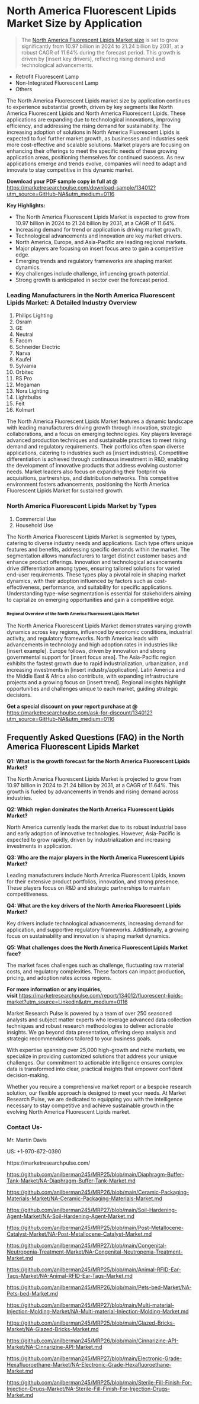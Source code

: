 <h1>North America Fluorescent Lipids Market&nbsp;Size by Application</h1><blockquote><p>The <a href="https://marketresearchpulse.com/download-sample/134012?utm_source=GitHub-NA&amp;utm_medium=0116">North America Fluorescent Lipids Market size</a> is set to grow significantly from 10.97 billion in 2024 to 21.24 billion by 2031, at a robust CAGR of 11.64% during the forecast period. This growth is driven by [insert key drivers], reflecting rising demand and technological advancements.</p></blockquote><ul><li>Retrofit Fluorescent Lamp<li> Non-Integrated Fluorescent Lamp<li> Others</li></ul><p>The North America Fluorescent Lipids market size by application continues to experience substantial growth, driven by key segments like North America Fluorescent Lipids and North America Fluorescent Lipids. These applications are expanding due to technological innovations, improving efficiency, and addressing the rising demand for sustainability. The increasing adoption of solutions in North America Fluorescent Lipids is expected to fuel further market growth, as businesses and industries seek more cost-effective and scalable solutions. Market players are focusing on enhancing their offerings to meet the specific needs of these growing application areas, positioning themselves for continued success. As new applications emerge and trends evolve, companies will need to adapt and innovate to stay competitive in this dynamic market.</p><p><strong>Download your PDF sample copy in full at @ </strong><a href="https://marketresearchpulse.com/download-sample/134012?utm_source=GitHub-NA&amp;utm_medium=0116">https://marketresearchpulse.com/download-sample/134012?utm_source=GitHub-NA&amp;utm_medium=0116</a></p><p><strong>Key Highlights: </strong></p><ul><li>The North America Fluorescent Lipids Market is expected to grow from 10.97 billion in 2024 to 21.24 billion by 2031, at a CAGR of 11.64%.</li><li>Increasing demand for trend or application is driving market growth.</li><li>Technological advancements and innovation are key market drivers.</li><li>North America, Europe, and Asia-Pacific are leading regional markets.</li><li>Major players are focusing on insert focus area to gain a competitive edge.</li><li>Emerging trends and regulatory frameworks are shaping market dynamics.</li><li>Key challenges include challenge, influencing growth potential.</li><li>Strong growth is anticipated in sector over the forecast period.</li></ul><h3>Leading Manufacturers in the North America Fluorescent Lipids Market: A Detailed Industry Overview</h3><ol><li>Philips Lighting</li><li>Osram</li><li>GE</li><li>Neutral</li><li>Facom</li><li>Schneider Electric</li><li>Narva</li><li>Kaufel</li><li>Sylvania</li><li>Orbitec</li><li>RS Pro</li><li>Megaman</li><li>Nora Lighting</li><li>Lightbuibs</li><li>Feit</li><li>Kolmart</li></ol><div class="flex max-w-full flex-col flex-grow"><div class="min-h-8 text-message flex w-full flex-col items-end gap-2 whitespace-normal break-words [.text-message+&amp;]:mt-5" dir="auto" data-message-author-role="assistant" data-message-id="fd8432e4-4910-450d-b182-61b7bfb0a01f" data-message-model-slug="gpt-4o"><div class="flex w-full flex-col gap-1 empty:hidden first:pt-[3px]"><div class="markdown prose w-full break-words dark:prose-invert light"><p>The North America Fluorescent Lipids Market features a dynamic landscape with leading manufacturers driving growth through innovation, strategic collaborations, and a focus on emerging technologies. Key players leverage advanced production techniques and sustainable practices to meet rising demand and regulatory requirements. Their portfolios often span diverse applications, catering to industries such as [insert industries]. Competitive differentiation is achieved through continuous investment in R&amp;D, enabling the development of innovative products that address evolving customer needs. Market leaders also focus on expanding their footprint via acquisitions, partnerships, and distribution networks. This competitive environment fosters advancements, positioning the North America Fluorescent Lipids Market for sustained growth.</p></div></div></div></div><h3>North America Fluorescent Lipids Market by Types</h3><ol><li>Commercial Use<li> Household Use</li></ol><div class="flex max-w-full flex-col flex-grow"><div class="min-h-8 text-message flex w-full flex-col items-end gap-2 whitespace-normal break-words [.text-message+&amp;]:mt-5" dir="auto" data-message-author-role="assistant" data-message-id="084470be-0bb7-4664-bddf-5156b4f41249" data-message-model-slug="gpt-4o-mini"><div class="flex w-full flex-col gap-1 empty:hidden first:pt-[3px]"><div class="markdown prose w-full break-words dark:prose-invert light"><p>The North America Fluorescent Lipids Market is segmented by types, catering to diverse industry needs and applications. Each type offers unique features and benefits, addressing specific demands within the market. The segmentation allows manufacturers to target distinct customer bases and enhance product offerings. Innovation and technological advancements drive differentiation among types, ensuring tailored solutions for varied end-user requirements. These types play a pivotal role in shaping market dynamics, with their adoption influenced by factors such as cost-effectiveness, performance, and suitability for specific applications. Understanding type-wise segmentation is essential for stakeholders aiming to capitalize on emerging opportunities and gain a competitive edge.</p></div></div></div></div><h3><span style="font-size: 11px;">Regional Overview of the North America Fluorescent Lipids Market</span></h3><div class="flex max-w-full flex-col flex-grow"><div class="min-h-8 text-message flex w-full flex-col items-end gap-2 whitespace-normal break-words [.text-message+&amp;]:mt-5" dir="auto" data-message-author-role="assistant" data-message-id="e9038762-ce64-4e30-91c9-9bd413514231" data-message-model-slug="gpt-4o-mini"><div class="flex w-full flex-col gap-1 empty:hidden first:pt-[3px]"><div class="markdown prose w-full break-words dark:prose-invert light"><p>The North America Fluorescent Lipids Market demonstrates varying growth dynamics across key regions, influenced by economic conditions, industrial activity, and regulatory frameworks. North America leads with advancements in technology and high adoption rates in industries like [insert example]. Europe follows, driven by innovation and strong governmental support for [insert focus area]. The Asia-Pacific region exhibits the fastest growth due to rapid industrialization, urbanization, and increasing investments in [insert industry/application]. Latin America and the Middle East &amp; Africa also contribute, with expanding infrastructure projects and a growing focus on [insert trend]. Regional insights highlight opportunities and challenges unique to each market, guiding strategic decisions.</p></div></div></div></div><p><strong>Get a special discount on your report purchase at @ </strong><a href="https://marketresearchpulse.com/ask-for-discount/134012?utm_source=GitHub-NA&amp;utm_medium=0116">https://marketresearchpulse.com/ask-for-discount/134012?utm_source=GitHub-NA&amp;utm_medium=0116</a></p><h2>Frequently Asked Questions (FAQ) in the North America Fluorescent Lipids Market</h2><p><strong>Q1: What is the growth forecast for the North America Fluorescent Lipids Market?</strong></p><p>The North America Fluorescent Lipids Market is projected to grow from 10.97 billion in 2024 to 21.24 billion by 2031, at a CAGR of 11.64%. This growth is fueled by advancements in trends and rising demand across industries.</p><p><strong>Q2: Which region dominates the North America Fluorescent Lipids Market?</strong></p><p>North America currently leads the market due to its robust industrial base and early adoption of innovative technologies. However, Asia-Pacific is expected to grow rapidly, driven by industrialization and increasing investments in application.</p><p><strong>Q3: Who are the major players in the North America Fluorescent Lipids Market?</strong></p><p>Leading manufacturers include North America Fluorescent Lipids, known for their extensive product portfolios, innovation, and strong presence. These players focus on R&amp;D and strategic partnerships to maintain competitiveness.</p><p><strong>Q4: What are the key drivers of the North America Fluorescent Lipids Market?</strong></p><p>Key drivers include technological advancements, increasing demand for application, and supportive regulatory frameworks. Additionally, a growing focus on sustainability and innovation is shaping market dynamics.</p><p><strong>Q5: What challenges does the North America Fluorescent Lipids Market face?</strong></p><p>The market faces challenges such as challenge, fluctuating raw material costs, and regulatory complexities. These factors can impact production, pricing, and adoption rates across regions.</p><p><strong>For more information or any inquiries, visit&nbsp;</strong><a href="https://marketresearchpulse.com/report/134012/fluorescent-lipids-market?utm_source=Linkedin&utm_medium=0116">https://marketresearchpulse.com/report/134012/fluorescent-lipids-market?utm_source=Linkedin&utm_medium=0116</a></p><p>Market Research Pulse is powered by a team of over 250 seasoned analysts and subject matter experts who leverage advanced data collection techniques and robust research methodologies to deliver actionable insights. We go beyond data presentation, offering deep analysis and strategic recommendations tailored to your business goals.</p><p>With expertise spanning over 25,000 high-growth and niche markets, we specialize in providing customized solutions that address your unique challenges. Our commitment to actionable intelligence ensures complex data is transformed into clear, practical insights that empower confident decision-making.</p><p>Whether you require a comprehensive market report or a bespoke research solution, our flexible approach is designed to meet your needs. At Market Research Pulse, we are dedicated to equipping you with the intelligence necessary to stay competitive and achieve sustainable growth in the evolving North America Fluorescent Lipids market.</p><h3><strong>Contact Us-</strong></h3><p>Mr. Martin Davis</p><p>US: +1-970-672-0390</p><p>https://marketresearchpulse.com/</p><p><a href="https://github.com/anilberman245/MRP25/blob/main/Diaphragm-Buffer-Tank-Market/NA-Diaphragm-Buffer-Tank-Market.md">https://github.com/anilberman245/MRP25/blob/main/Diaphragm-Buffer-Tank-Market/NA-Diaphragm-Buffer-Tank-Market.md</a></p><p><a href="https://github.com/anilberman245/MRP26/blob/main/Ceramic-Packaging-Materials-Market/NA-Ceramic-Packaging-Materials-Market.md">https://github.com/anilberman245/MRP26/blob/main/Ceramic-Packaging-Materials-Market/NA-Ceramic-Packaging-Materials-Market.md</a></p><p><a href="https://github.com/anilberman245/MRP27/blob/main/Soil-Hardening-Agent-Market/NA-Soil-Hardening-Agent-Market.md">https://github.com/anilberman245/MRP27/blob/main/Soil-Hardening-Agent-Market/NA-Soil-Hardening-Agent-Market.md</a></p><p><a href="https://github.com/anilberman245/MRP25/blob/main/Post-Metallocene-Catalyst-Market/NA-Post-Metallocene-Catalyst-Market.md">https://github.com/anilberman245/MRP25/blob/main/Post-Metallocene-Catalyst-Market/NA-Post-Metallocene-Catalyst-Market.md</a></p><p><a href="https://github.com/anilberman245/MRP27/blob/main/Congenital-Neutropenia-Treatment-Market/NA-Congenital-Neutropenia-Treatment-Market.md">https://github.com/anilberman245/MRP27/blob/main/Congenital-Neutropenia-Treatment-Market/NA-Congenital-Neutropenia-Treatment-Market.md</a></p><p><a href="https://github.com/anilberman245/MRP25/blob/main/Animal-RFID-Ear-Tags-Market/NA-Animal-RFID-Ear-Tags-Market.md">https://github.com/anilberman245/MRP25/blob/main/Animal-RFID-Ear-Tags-Market/NA-Animal-RFID-Ear-Tags-Market.md</a></p><p><a href="https://github.com/anilberman245/MRP26/blob/main/Pets-bed-Market/NA-Pets-bed-Market.md">https://github.com/anilberman245/MRP26/blob/main/Pets-bed-Market/NA-Pets-bed-Market.md</a></p><p><a href="https://github.com/anilberman245/MRP27/blob/main/Multi-material-Injection-Molding-Market/NA-Multi-material-Injection-Molding-Market.md">https://github.com/anilberman245/MRP27/blob/main/Multi-material-Injection-Molding-Market/NA-Multi-material-Injection-Molding-Market.md</a></p><p><a href="https://github.com/anilberman245/MRP25/blob/main/Glazed-Bricks-Market/NA-Glazed-Bricks-Market.md">https://github.com/anilberman245/MRP25/blob/main/Glazed-Bricks-Market/NA-Glazed-Bricks-Market.md</a></p><p><a href="https://github.com/anilberman245/MRP26/blob/main/Cinnarizine-API-Market/NA-Cinnarizine-API-Market.md">https://github.com/anilberman245/MRP26/blob/main/Cinnarizine-API-Market/NA-Cinnarizine-API-Market.md</a></p><p><a href="https://github.com/anilberman245/MRP27/blob/main/Electronic-Grade-Hexafluoroethane-Market/NA-Electronic-Grade-Hexafluoroethane-Market.md">https://github.com/anilberman245/MRP27/blob/main/Electronic-Grade-Hexafluoroethane-Market/NA-Electronic-Grade-Hexafluoroethane-Market.md</a></p><p><a href="https://github.com/anilberman245/MRP25/blob/main/Sterile-Fill-Finish-For-Injection-Drugs-Market/NA-Sterile-Fill-Finish-For-Injection-Drugs-Market.md">https://github.com/anilberman245/MRP25/blob/main/Sterile-Fill-Finish-For-Injection-Drugs-Market/NA-Sterile-Fill-Finish-For-Injection-Drugs-Market.md</a></p>

